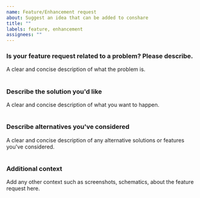 ```yaml
---
name: Feature/Enhancement request
about: Suggest an idea that can be added to conshare
title: ""
labels: feature, enhancement
assignees: ""
---
```


### Is your feature request related to a problem? Please describe.

A clear and concise description of what the problem is.

#

### Describe the solution you'd like

A clear and concise description of what you want to happen.

#

### Describe alternatives you've considered

A clear and concise description of any alternative solutions or features you've considered.

#

### Additional context

Add any other context such as screenshots, schematics, about the feature request here.

